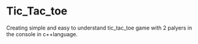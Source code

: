 # Tic_Tac_toe
Creating simple and easy to understand tic_tac_toe game with 2 palyers in the console in c++language.
